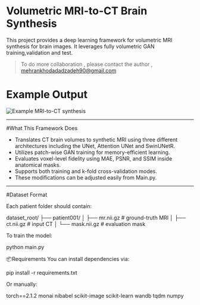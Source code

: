 # Volumetric MRI-to-CT Brain Synthesis

This project provides a deep learning framework for volumetric MRI synthesis for brain images. It leverages fully volumetric GAN training,validation and test.

> To do more collaboration , please contact the author , mehrankhodadadzadeh90@gmail.com
  # Example Output

![Example MRI-to-CT synthesis](test.png)

---

#What This Framework Does

- Translates CT brain volumes to synthetic MRI using three different architectures including the UNet, Attention UNet and SwinUNetR.
- Utilizes patch-wise GAN training for memory-efficient learning.
- Evaluates voxel-level fidelity using MAE, PSNR, and SSIM inside anatomical masks.
- Supports both training and k-fold cross-validation modes.
- These modifications can be adjusted easily from Main.py.

---

#Dataset Format

Each patient folder should contain:

dataset_root/
├── patient001/
│ ├── mr.nii.gz # ground-truth MRI 
│ ├── ct.nii.gz # input CT
│ └── mask.nii.gz # evaluation mask


To train the model:

python main.py



📦Requirements
You can install dependencies via:


pip install -r requirements.txt



Or manually:

torch==2.1.2
monai
nibabel
scikit-image
scikit-learn
wandb
tqdm
numpy
